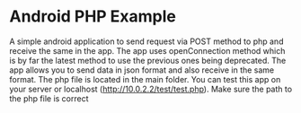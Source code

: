# Android PHP Example

A simple android application to send request via POST method to php and receive the same in the app.
The app uses openConnection method which is by far the latest method to use the previous ones being deprecated.
The app allows you to send data in json format and also receive in the same format.
The php file is located in the main folder. You can test this app on your server or localhost (http://10.0.2.2/test/test.php). 
Make sure the path to the php file is correct
